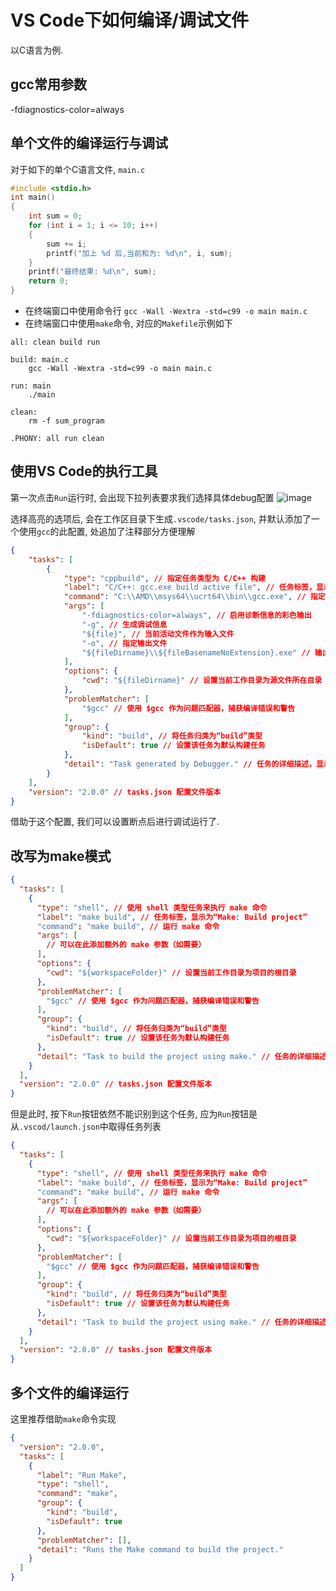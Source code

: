 # VS Code下如何编译/调试文件

以C语言为例.

## gcc常用参数

-fdiagnostics-color=always

## 单个文件的编译运行与调试

对于如下的单个C语言文件, `main.c`
```c
#include <stdio.h>
int main()
{
    int sum = 0;
    for (int i = 1; i <= 10; i++)
    {
        sum += i;
        printf("加上 %d 后,当前和为: %d\n", i, sum);
    }
    printf("最终结果: %d\n", sum);
    return 0;
}
```

- 在终端窗口中使用命令行
  `gcc -Wall -Wextra -std=c99 -o main main.c`
- 在终端窗口中使用`make`命令, 对应的`Makefile`示例如下

```make
all: clean build run

build: main.c
	gcc -Wall -Wextra -std=c99 -o main main.c

run: main
	./main

clean:
	rm -f sum_program

.PHONY: all run clean
```

## 使用VS Code的执行工具

第一次点击`Run`运行时, 会出现下拉列表要求我们选择具体debug配置
![image](https://github.com/user-attachments/assets/edfb79cf-713f-4d70-b1be-a4b64baf3a59)

选择高亮的选项后, 会在工作区目录下生成`.vscode/tasks.json`, 并默认添加了一个使用`gcc`的此配置, 处追加了注释部分方便理解

```json
{
    "tasks": [
        {
            "type": "cppbuild", // 指定任务类型为 C/C++ 构建
            "label": "C/C++: gcc.exe build active file", // 任务标签，显示在任务列表中
            "command": "C:\\AMD\\msys64\\ucrt64\\bin\\gcc.exe", // 指定 GCC 编译器的路径
            "args": [
                "-fdiagnostics-color=always", // 启用诊断信息的彩色输出
                "-g", // 生成调试信息
                "${file}", // 当前活动文件作为输入文件
                "-o", // 指定输出文件
                "${fileDirname}\\${fileBasenameNoExtension}.exe" // 输出文件名与源文件同名，后缀为 .exe
            ],
            "options": {
                "cwd": "${fileDirname}" // 设置当前工作目录为源文件所在目录
            },
            "problemMatcher": [
                "$gcc" // 使用 $gcc 作为问题匹配器，捕获编译错误和警告
            ],
            "group": {
                "kind": "build", // 将任务归类为“build”类型
                "isDefault": true // 设置该任务为默认构建任务
            },
            "detail": "Task generated by Debugger." // 任务的详细描述，显示在任务信息中
        }
    ],
    "version": "2.0.0" // tasks.json 配置文件版本
}
```

借助于这个配置, 我们可以设置断点后进行调试运行了.

## 改写为make模式

```json
{
  "tasks": [
    {
      "type": "shell", // 使用 shell 类型任务来执行 make 命令
      "label": "make build", // 任务标签，显示为“Make: Build project”
      "command": "make build", // 运行 make 命令
      "args": [
        // 可以在此添加额外的 make 参数（如需要）
      ],
      "options": {
        "cwd": "${workspaceFolder}" // 设置当前工作目录为项目的根目录
      },
      "problemMatcher": [
        "$gcc" // 使用 $gcc 作为问题匹配器，捕获编译错误和警告
      ],
      "group": {
        "kind": "build", // 将任务归类为“build”类型
        "isDefault": true // 设置该任务为默认构建任务
      },
      "detail": "Task to build the project using make." // 任务的详细描述
    }
  ],
  "version": "2.0.0" // tasks.json 配置文件版本
}
```

但是此时, 按下`Run`按钮依然不能识别到这个任务, 应为`Run`按钮是从`.vscod/launch.json`中取得任务列表

```json
{
  "tasks": [
    {
      "type": "shell", // 使用 shell 类型任务来执行 make 命令
      "label": "make build", // 任务标签，显示为“Make: Build project”
      "command": "make build", // 运行 make 命令
      "args": [
        // 可以在此添加额外的 make 参数（如需要）
      ],
      "options": {
        "cwd": "${workspaceFolder}" // 设置当前工作目录为项目的根目录
      },
      "problemMatcher": [
        "$gcc" // 使用 $gcc 作为问题匹配器，捕获编译错误和警告
      ],
      "group": {
        "kind": "build", // 将任务归类为“build”类型
        "isDefault": true // 设置该任务为默认构建任务
      },
      "detail": "Task to build the project using make." // 任务的详细描述
    }
  ],
  "version": "2.0.0" // tasks.json 配置文件版本
}
```

## 多个文件的编译运行

这里推荐借助`make`命令实现

```json
{
  "version": "2.0.0",
  "tasks": [
    {
      "label": "Run Make",
      "type": "shell",
      "command": "make",
      "group": {
        "kind": "build",
        "isDefault": true
      },
      "problemMatcher": [],
      "detail": "Runs the Make command to build the project."
    }
  ]
}
```
